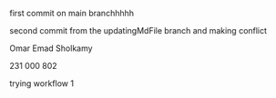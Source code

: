 first commit on main branchhhhh

second commit from the updatingMdFile branch and making conflict 


Omar Emad Sholkamy 

231 000 802 


trying workflow  1